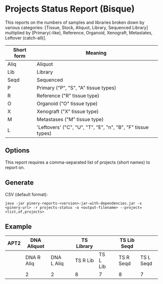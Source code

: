 # Projects Status Report (Bisque)
This reports on the numbers of samples and libraries broken down by various categories: [Tissue, Stock, Aliquot, Library, Sequenced Library] multiplied by [Primary(-like), Reference, Organoid, Xenograft, Metastates, Leftover (catch-all)]. 

| Short form | Meaning |
|------------|---------|
| Aliq       | Aliquot |
| Lib        | Library |
| Seqd       | Sequenced |
| P          | Primary ("P", "S", "A" tissue types) |
| R          | Reference ("R" tissue type) |
| O          | Organoid ("O" tissue type) |
| X          | Xenograft ("X" tissue type) |
| M          | Metastases ("M" tissue type) |
| L          | 'Leftovers' ("C", "U", "T", "E", "n", "B", "F" tissue types) |

## Options

This report requires a comma-separated list of projects (short names) to report on.

## Generate

CSV (default format):
```
java -jar pinery-reports-<version>-jar-with-dependencies.jar -s <pinery-url> -r projects-status -o <output-filename> --project=<list,of,projects>
```

## Example

| APT2 | DNA Aliquot |        |     | TS Library |    |     | TS Lib Seqd |  |
|------|-------------|--------|-----|------------|----|-----|-------------|--|
|      | DNA R Aliq  | DNA L Aliq |  | TS R Lib  | TS L Lib |  | TS R Seqd | TS L Seqd |
|      | 2           | 2          |  | 8         | 7        |  | 8         | 7         |